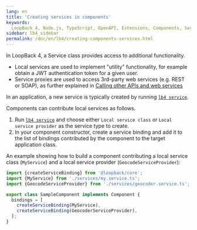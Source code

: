 ```yaml
---
lang: en
title: 'Creating services in components'
keywords:
  LoopBack 4, Node.js, TypeScript, OpenAPI, Extensions, Components, Services
sidebar: lb4_sidebar
permalink: /doc/en/lb4/creating-components-services.html
---
```


In LoopBack 4, a Service class provides access to additional functionality.

- Local services are used to implement "utility" functionality, for example
  obtain a JWT authentication token for a given user.
- Service proxies are used to access 3rd-party web services (e.g. REST or SOAP),
  as further explained in
  [Calling other APIs and web services](../Calling-other-APIs-and-Web-Services.md)

In an application, a new service is typically created by running
[`lb4 service`](../Service-generator.md).

Components can contribute local services as follows.

1. Run [`lb4 service`](../Service-generator.md) and choose either
   `Local service class` or `Local service provider` as the service type to
   create.
2. In your component constructor, create a service binding and add it to the
   list of bindings contributed by the component to the target application
   class.

An example showing how to build a component contributing a local service class
(`MyService`) and a local service provider (`GeocodeServiceProvider`):

```ts
import {createServiceBinding} from '@loopback/core';
import {MyService} from './services/my.service.ts';
import {GeocodeServiceProvider} from './services/geocoder.service.ts';

export class SampleComponent implements Component {
  bindings = [
    createServiceBinding(MyService),
    createServiceBinding(GeocoderServiceProvider),
  ];
}
```
